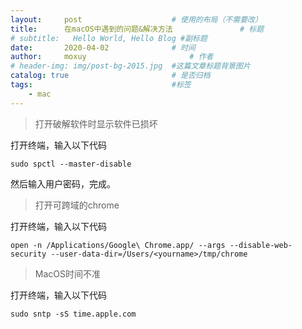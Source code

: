 ```yaml
---
layout:     post   				    # 使用的布局（不需要改）
title:      在macOS中遇到的问题&解决方法 				# 标题 
# subtitle:   Hello World, Hello Blog #副标题
date:       2020-04-02 				# 时间
author:     moxuy 						# 作者
# header-img: img/post-bg-2015.jpg 	#这篇文章标题背景图片
catalog: true 						# 是否归档
tags:								#标签
    - mac
---
```


>打开破解软件时显示软件已损坏

打开终端，输入以下代码
```
sudo spctl --master-disable
```
然后输入用户密码，完成。

>打开可跨域的chrome

打开终端，输入以下代码
```
open -n /Applications/Google\ Chrome.app/ --args --disable-web-security --user-data-dir=/Users/<yourname>/tmp/chrome
```

>MacOS时间不准

打开终端，输入以下代码
```
sudo sntp -sS time.apple.com
```
